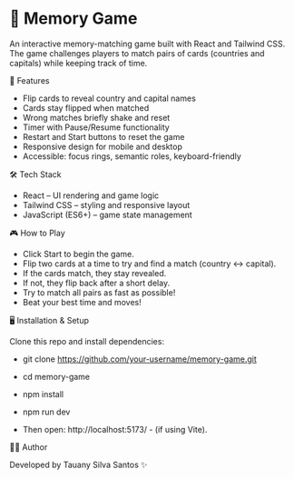 # 🧠 Memory Game

An interactive memory-matching game built with React and Tailwind CSS.
The game challenges players to match pairs of cards (countries and capitals) while keeping track of time.

🚀 Features

* Flip cards to reveal country and capital names
* Cards stay flipped when matched
* Wrong matches briefly shake and reset
* Timer with Pause/Resume functionality
* Restart and Start buttons to reset the game
* Responsive design for mobile and desktop
* Accessible: focus rings, semantic roles, keyboard-friendly

🛠️ Tech Stack

* React – UI rendering and game logic
* Tailwind CSS – styling and responsive layout
* JavaScript (ES6+) – game state management

🎮 How to Play

* Click Start to begin the game.
* Flip two cards at a time to try and find a match (country ↔ capital).
* If the cards match, they stay revealed.
* If not, they flip back after a short delay.
* Try to match all pairs as fast as possible!
* Beat your best time and moves!

🖥️ Installation & Setup

Clone this repo and install dependencies:

* git clone https://github.com/your-username/memory-game.git
* cd memory-game
* npm install
* npm run dev


* Then open: http://localhost:5173/ - (if using Vite).

👩‍💻 Author

Developed by Tauany Silva Santos ✨

